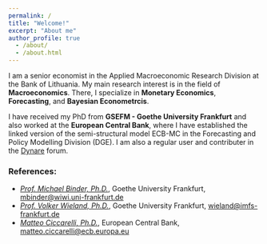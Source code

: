 ```yaml
---
permalink: /
title: "Welcome!"
excerpt: "About me"
author_profile: true
  - /about/
  - /about.html
---
```


I am a senior economist in the Applied Macroeconomic Research Division at the Bank of Lithuania.
My main research interest is in the field of **Macroeconomics**. There, I specialize in **Monetary Economics**, **Forecasting**, and **Bayesian Econometrcis**.

I have received my PhD from **GSEFM - Goethe University Frankfurt** and also worked at the **European Central Bank**, where I have established the linked version of the semi-structural model ECB-MC in the Forecasting and Policy Modelling Division (DGE). I am also a regular user and contributer in the [Dynare](https://forum.dynare.org/u/DoubleBass/summary) forum.


### References:
- [*Prof. Michael Binder, Ph.D.*](https://www.imfs-frankfurt.de/professuren/prof-michael-binder.html), Goethe University Frankfurt, [mbinder@wiwi.uni-frankfurt.de](mailto:mbinder@wiwi.uni-frankfurt.de) <br> 
- [*Prof. Volker Wieland, Ph.D.*](https://www.imfs-frankfurt.de/professuren/prof-volker-wieland.html), Goethe University Frankfurt, [wieland@imfs-frankfurt.de](mailto:wieland@imfs-frankfurt.de) <br> 
- [*Matteo Ciccarelli, Ph.D.*](https://www.ecb.europa.eu/pub/research/authors/profiles/matteo-ciccarelli.en.html), European Central Bank, [matteo.ciccarelli@ecb.europa.eu](mailto:matteo.ciccarelli@ecb.europa.eu) <br> 






